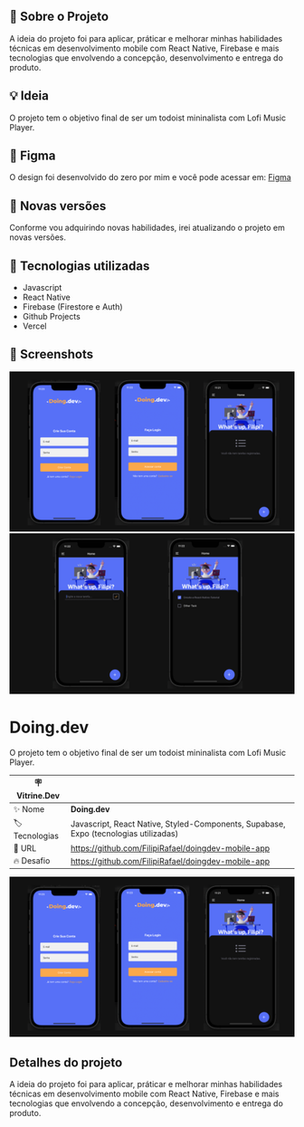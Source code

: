 ## 🚀 Sobre o Projeto
A ideia do projeto foi para aplicar, práticar e melhorar minhas habilidades técnicas em desenvolvimento mobile com React Native, Firebase e mais tecnologias que envolvendo a concepção, desenvolvimento e entrega do produto.

## 💡 Ideia
O projeto tem o objetivo final de ser um todoist mininalista com Lofi Music Player.

## 🚀 Figma
O design foi desenvolvido do zero por mim e você pode acessar em: [Figma](https://www.figma.com/file/tID5banMXZwmzG4rwFNW6Z/todo.dev?node-id=0%3A1)

## 🚀 Novas versões
Conforme vou adquirindo novas habilidades, irei atualizando o projeto em novas versões. 

## 🚀 Tecnologias utilizadas
- Javascript
- React Native
- Firebase (Firestore e Auth)
- Github Projects
- Vercel

## 🚀 Screenshots
<img src="./src/assets/screenshot1.png" alt="project screenshot" />
<img src="./src/assets/screenshot2.png" alt="project screenshot" />

# Doing.dev

O projeto tem o objetivo final de ser um todoist mininalista com Lofi Music Player.

| :placard: Vitrine.Dev |     |
| -------------  | --- |
| :sparkles: Nome        | **Doing.dev**
| :label: Tecnologias | Javascript, React Native, Styled-Components, Supabase, Expo (tecnologias utilizadas)
| :rocket: URL         | https://github.com/FilipiRafael/doingdev-mobile-app
| :fire: Desafio     | https://github.com/FilipiRafael/doingdev-mobile-app

<!-- Inserir imagem com a #vitrinedev ao final do link -->
![](https://github.com/FilipiRafael/doingdev-mobile-app/blob/main/src/assets/screenshot1.png?raw=true#vitrinedev)

## Detalhes do projeto

A ideia do projeto foi para aplicar, práticar e melhorar minhas habilidades técnicas em desenvolvimento mobile com React Native, Firebase e mais tecnologias que envolvendo a concepção, desenvolvimento e entrega do produto.
